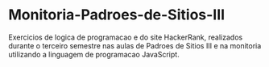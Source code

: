 # Monitoria-Padroes-de-Sitios-III

Exercicios de logica de programacao e do site HackerRank, realizados durante o terceiro semestre nas aulas de Padroes de Sitios III e na monitoria utilizando a linguagem de programacao JavaScript. 
